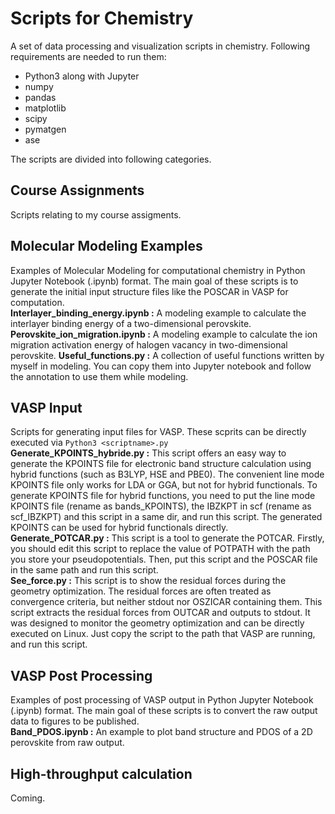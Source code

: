 # Scripts for Chemistry
A set of data processing and visualization scripts in chemistry.  Following requirements are needed to run them:
* Python3 along with Jupyter
* numpy
* pandas
* matplotlib
* scipy
* pymatgen
* ase

The scripts are divided into following categories.
## Course Assignments
Scripts relating to my course assigments.
## Molecular Modeling Examples
Examples of Molecular Modeling for computational chemistry in Python Jupyter Notebook (.ipynb) format. The main goal of these scripts is to generate the initial input structure files like the POSCAR in VASP for computation. <br>
**Interlayer_binding_energy.ipynb :** A modeling example to calculate the interlayer binding energy of a two-dimensional perovskite.
**Perovskite_ion_migration.ipynb :** A modeling example to calculate the ion migration activation energy of halogen vacancy in two-dimensional perovskite.
**Useful_functions.py :** A collection of useful functions written by myself in modeling. You can copy them into Jupyter notebook and follow the annotation to use them while modeling.
## VASP Input
Scripts for generating input files for VASP. These scprits can be directly executed via `Python3 <scriptname>.py` <br>
**Generate_KPOINTS_hybride.py :** This script offers an easy way to generate the KPOINTS file for electronic band structure calculation using hybrid functions (such as B3LYP, HSE and PBE0). The convenient line mode KPOINTS file only works for LDA or GGA, but not for hybrid functionals. To generate KPOINTS file for hybrid functions, you need to put the line mode KPOINTS file (rename as bands_KPOINTS), the IBZKPT in scf (rename as scf_IBZKPT) and this script in a same dir, and run this script. The generated KPOINTS can be used for hybrid functionals directly. <br>
**Generate_POTCAR.py :** This script is a tool to generate the POTCAR. Firstly, you should edit this script to replace the value of POTPATH with the path you store your pseudopotentials. Then, put this script and the POSCAR file in the same path and run this script. <br>
**See_force.py :** This script is to show the residual forces during the geometry optimization. The residual forces are often treated as convergence criteria, but neither stdout nor OSZICAR containing them.
This script extracts the residual forces from OUTCAR and outputs to stdout. It was designed to monitor the geometry optimization and can be directly executed on Linux. Just copy the script to the path that VASP are running, and run this script.
## VASP Post Processing
Examples of post processing of VASP output in Python Jupyter Notebook (.ipynb) format. The main goal of these scripts is to convert the raw output data to figures to be published. <br>
**Band_PDOS.ipynb :** An example to plot band structure and PDOS of a 2D perovskite from raw output.
## High-throughput calculation
Coming.

